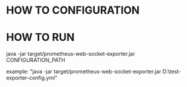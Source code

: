 # HOW TO CONFIGURATION


# HOW TO RUN
java -jar target/prometheus-web-socket-exporter.jar CONFIGURATION_PATH

example: "java -jar target/prometheus-web-socket-exporter.jar D:\test-exporter-config.yml"